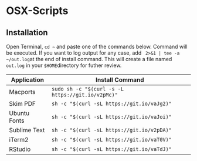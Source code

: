 # OSX-Scripts

## Installation

Open Terminal, ``` cd ~ ``` and paste one of the commands below. Command will be executed. If you want to log output for any case, add ``` 2>&1 | tee -a ~/out.log```at the end of install command. This will create a file named ```out.log``` in your ```$HOME```directory for futher review.

Application | Install Command
------------ | ---------------
Macports | `sudo sh -c "$(curl -s -L https://git.io/v2pMc)"`
Skim PDF | `sh -c "$(curl -sL https://git.io/vaJg2)"`
Ubuntu Fonts | `sh -c "$(curl -sL https://git.io/vaJoi)"`
Sublime Text | `sh -c "$(curl -sL https://git.io/v2pDA)"`
iTerm2 | `sh -c "$(curl -sL https://git.io/vaT0V)"`
RStudio | `sh -c "$(curl -sL https://git.io/vaTdJ)"`

